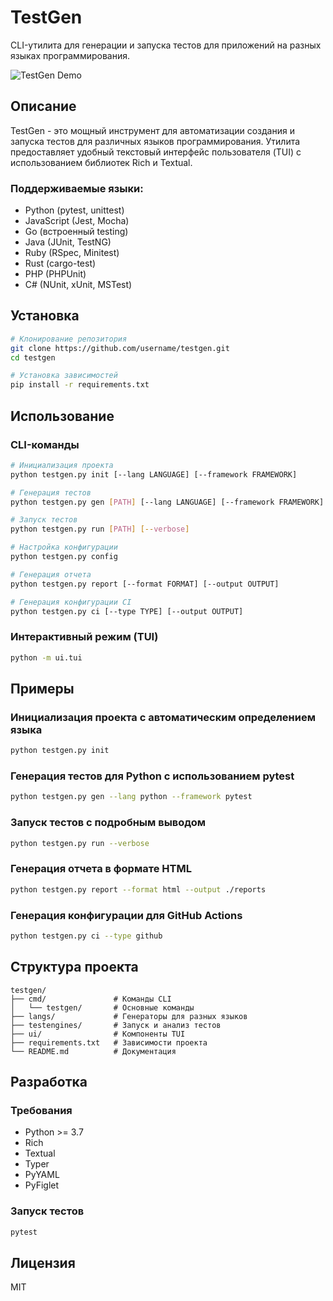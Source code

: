 # TestGen

CLI-утилита для генерации и запуска тестов для приложений на разных языках программирования.

![TestGen Demo](docs/demo.gif)

## Описание

TestGen - это мощный инструмент для автоматизации создания и запуска тестов для различных языков программирования. Утилита предоставляет удобный текстовый интерфейс пользователя (TUI) с использованием библиотек Rich и Textual.

### Поддерживаемые языки:

- Python (pytest, unittest)
- JavaScript (Jest, Mocha)
- Go (встроенный testing)
- Java (JUnit, TestNG)
- Ruby (RSpec, Minitest)
- Rust (cargo-test)
- PHP (PHPUnit)
- C# (NUnit, xUnit, MSTest)

## Установка

```bash
# Клонирование репозитория
git clone https://github.com/username/testgen.git
cd testgen

# Установка зависимостей
pip install -r requirements.txt
```

## Использование

### CLI-команды

```bash
# Инициализация проекта
python testgen.py init [--lang LANGUAGE] [--framework FRAMEWORK]

# Генерация тестов
python testgen.py gen [PATH] [--lang LANGUAGE] [--framework FRAMEWORK]

# Запуск тестов
python testgen.py run [PATH] [--verbose]

# Настройка конфигурации
python testgen.py config

# Генерация отчета
python testgen.py report [--format FORMAT] [--output OUTPUT]

# Генерация конфигурации CI
python testgen.py ci [--type TYPE] [--output OUTPUT]
```

### Интерактивный режим (TUI)

```bash
python -m ui.tui
```

## Примеры

### Инициализация проекта с автоматическим определением языка

```bash
python testgen.py init
```

### Генерация тестов для Python с использованием pytest

```bash
python testgen.py gen --lang python --framework pytest
```

### Запуск тестов с подробным выводом

```bash
python testgen.py run --verbose
```

### Генерация отчета в формате HTML

```bash
python testgen.py report --format html --output ./reports
```

### Генерация конфигурации для GitHub Actions

```bash
python testgen.py ci --type github
```

## Структура проекта

```
testgen/
├── cmd/               # Команды CLI
│   └── testgen/       # Основные команды
├── langs/             # Генераторы для разных языков
├── testengines/       # Запуск и анализ тестов
├── ui/                # Компоненты TUI
├── requirements.txt   # Зависимости проекта
└── README.md          # Документация
```

## Разработка

### Требования

- Python >= 3.7
- Rich
- Textual
- Typer
- PyYAML
- PyFiglet

### Запуск тестов

```bash
pytest
```

## Лицензия

MIT 